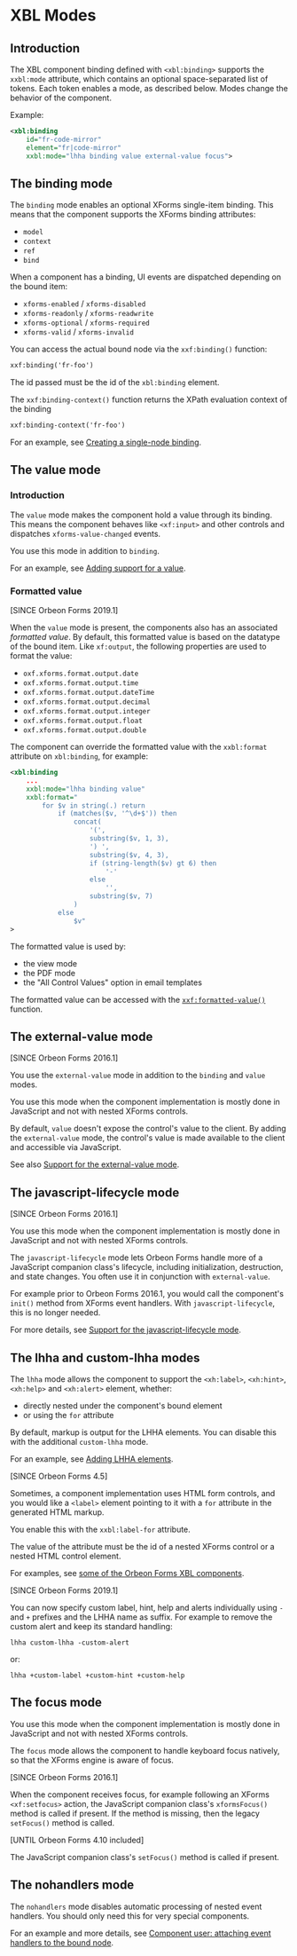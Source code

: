 # XBL Modes

## Introduction

The XBL component binding defined with `<xbl:binding>` supports the `xxbl:mode` attribute, which contains an optional space-separated list of tokens. Each token enables a mode, as described below. Modes change the behavior of the component.

Example:

```xml
<xbl:binding
    id="fr-code-mirror"
    element="fr|code-mirror"
    xxbl:mode="lhha binding value external-value focus">
```

## The binding mode

The `binding` mode enables an optional XForms single-item binding. This means that the component supports the XForms binding attributes:

* `model`
* `context`
* `ref`
* `bind`

When a component has a binding, UI events are dispatched depending on the bound item:

* `xforms-enabled` / `xforms-disabled`
* `xforms-readonly` / `xforms-readwrite`
* `xforms-optional` / `xforms-required`
* `xforms-valid` / `xforms-invalid`

You can access the actual bound node via the `xxf:binding()` function:

```xml
xxf:binding('fr-foo')
```

The id passed must be the id of the `xbl:binding` element.

The `xxf:binding-context()` function returns the XPath evaluation context of the binding

```xml
xxf:binding-context('fr-foo')
```

For an example, see [Creating a single-node binding](tutorial.md#creating-a-single-node-binding).

## The value mode

### Introduction

The `value` mode makes the component hold a value through its binding. This means the component behaves like `<xf:input>` and other controls and dispatches `xforms-value-changed` events.

You use this mode in addition to `binding`.

For an example, see [Adding support for a value](tutorial.md#adding-support-for-a-value).

### Formatted value

[SINCE Orbeon Forms 2019.1]

When the `value` mode is present, the components also has an associated *formatted value*. By default, this formatted value is based on the datatype of the bound item. Like `xf:output`, the following properties are used to format the value:

- `oxf.xforms.format.output.date`
- `oxf.xforms.format.output.time`
- `oxf.xforms.format.output.dateTime`
- `oxf.xforms.format.output.decimal`
- `oxf.xforms.format.output.integer`
- `oxf.xforms.format.output.float`
- `oxf.xforms.format.output.double`

The component can override the formatted value with the `xxbl:format` attribute on `xbl:binding`, for example:

```xml
<xbl:binding
    ...
    xxbl:mode="lhha binding value"
    xxbl:format="
        for $v in string(.) return
            if (matches($v, '^\d+$')) then
                concat(
                    '(',
                    substring($v, 1, 3),
                    ') ',
                    substring($v, 4, 3),
                    if (string-length($v) gt 6) then
                        '-'
                    else
                        '',
                    substring($v, 7)
                )
            else
                $v"
>
```

The formatted value is used by:

- the view mode
- the PDF mode
- the "All Control Values" option in email templates

The formatted value can be accessed with the [`xxf:formatted-value()`](/xforms/xpath/extension-controls.md#xxf-formatted-value) function.  

## The external-value mode

[SINCE Orbeon Forms 2016.1]

You use the `external-value` mode in addition to the `binding` and `value` modes.

You use this mode when the component implementation is mostly done in JavaScript and not with nested XForms controls.

By default, `value` doesn't expose the control's value to the client. By adding the `external-value` mode, the control's value is made available to the client and accessible via JavaScript.

See also [Support for the external-value mode](javascript.md#support-for-the-external-value-mode).

## The javascript-lifecycle mode

[SINCE Orbeon Forms 2016.1]

You use this mode when the component implementation is mostly done in JavaScript and not with nested XForms controls.

The `javascript-lifecycle` mode lets Orbeon Forms handle more of a JavaScript companion class's lifecycle, including initialization, destruction, and state changes. You often use it in conjunction with `external-value`.

For example prior to Orbeon Forms 2016.1, you would call the component's `init()` method from XForms event handlers. With `javascript-lifecycle`, this is no longer needed.

For more details, see [Support for the javascript-lifecycle mode](javascript.md#support-for-the-javascriptlifecycle-mode).

## The lhha and custom-lhha modes

The `lhha` mode allows the component to support the `<xh:label>`, `<xh:hint>`, `<xh:help>` and `<xh:alert>` element, whether:

- directly nested under the component's bound element
- or using the `for` attribute

By default, markup is output for the LHHA elements. You can disable this with the additional `custom-lhha` mode.

For an example, see [Adding LHHA elements](tutorial.md#adding-lhha-elements).

[SINCE Orbeon Forms 4.5]

Sometimes, a component implementation uses HTML form controls, and you would like a `<label>` element pointing to it with a `for` attribute in the generated HTML markup.

You enable this with the `xxbl:label-for` attribute.

The value of the attribute must be the id of a nested XForms control or a nested HTML control element.

For examples, see [some of the Orbeon Forms XBL components](https://github.com/orbeon/orbeon-forms/tree/master/form-runner/jvm/src/main/resources/xbl/orbeon).

[SINCE Orbeon Forms 2019.1]

You can now specify custom label, hint, help and alerts individually using `-` and `+` prefixes and the LHHA name as suffix. For example to remove the custom alert and keep its standard handling:

```
lhha custom-lhha -custom-alert
```

or:

```
lhha +custom-label +custom-hint +custom-help
```

## The focus mode

You use this mode when the component implementation is mostly done in JavaScript and not with nested XForms controls.

The `focus` mode allows the component to handle keyboard focus natively, so that the XForms engine is aware of focus.

[SINCE Orbeon Forms 2016.1]

When the component receives focus, for example following an XForms `<xf:setfocus>` action, the JavaScript companion class's `xformsFocus()` method is called if present. If the method is missing, then the legacy `setFocus()` method is called.

[UNTIL Orbeon Forms 4.10 included]

The JavaScript companion class's `setFocus()` method is called if present.

## The nohandlers mode

The `nohandlers` mode disables automatic processing of nested event handlers. You should only need this for very special components.

For an example and more details, see [Component user: attaching event handlers to the bound node](event-handling.md#component-user-attaching-event-handlers-to-the-bound-node).

